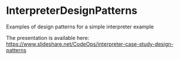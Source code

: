 # InterpreterDesignPatterns
Examples of design patterns for a simple interpreter example

The presentation is available here: https://www.slideshare.net/CodeOps/interpreter-case-study-design-patterns
